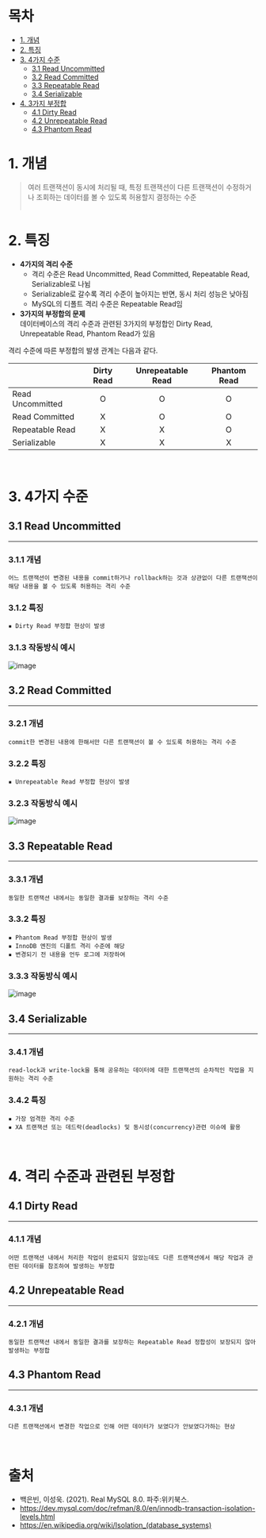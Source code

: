 # 목차
- [1. 개념](#1-개념)  
- [2. 특징](#2-특징)  
- [3. 4가지 수준](#3-4가지-수준)  
    - [3.1 Read Uncommitted](#31-read-uncommitted)  
    - [3.2 Read Committed](#32-read-committed)  
    - [3.3 Repeatable Read](#33-repeatable-read)  
    - [3.4 Serializable](#34-serializable)    
- [4. 3가지 부정합](#4-격리-수준과-관련된-부정합)  
    - [4.1 Dirty Read](#41-dirty-read)
    - [4.2 Unrepeatable Read](#42-unrepeatable-read)
    - [4.3 Phantom Read](#43-phantom-read)
&nbsp;
# 1. 개념
> 여러 트랜잭션이 동시에 처리될 때, 특정 트랜잭션이 다른 트랜잭션이 수정하거나 조회하는 데이터를 볼 수 있도록 허용할지 결정하는 수준  
&nbsp;
# 2. 특징
- **4가지의 격리 수준**  
    - 격리 수준은 Read Uncommitted, Read Committed, Repeatable Read, Serializable로 나뉨
    - Serializable로 갈수록 격리 수준이 높아지는 반면, 동시 처리 성능은 낮아짐  
    - MySQL의 디폴트 격리 수준은 Repeatable Read임
&nbsp;
- **3가지의 부정합의 문제**  
데이터베이스의 격리 수준과 관련된 3가지의 부정합인 Dirty Read, Unrepeatable Read, Phantom Read가 있음

격리 수준에 따른 부정합의 발생 관계는 다음과 같다.

||Dirty Read|Unrepeatable Read|Phantom Read|  
|---|:-------:|:-------:|:-------:|  
|Read Uncommitted|O|O|O|  
|Read Committed|X|O|O|  
|Repeatable Read|X|X|O|  
|Serializable|X|X|X|  
&nbsp;
# 3. 4가지 수준
## 3.1 Read Uncommitted
***
### 3.1.1 개념
    어느 트랜잭션이 변경된 내용을 commit하거나 rollback하는 것과 상관없이 다른 트랜잭션이 해당 내용을 볼 수 있도록 허용하는 격리 수준  
### 3.1.2 특징
    ▪︎ Dirty Read 부정합 현상이 발생  
### 3.1.3 작동방식 예시
![image](https://user-images.githubusercontent.com/62678386/190133417-4d439760-c4bb-45e0-8672-660dae450ff5.png)
## 3.2 Read Committed
***
### 3.2.1 개념
    commit한 변경된 내용에 한해서만 다른 트랜잭션이 볼 수 있도록 허용하는 격리 수준
### 3.2.2 특징
    ▪︎ Unrepeatable Read 부정합 현상이 발생
### 3.2.3 작동방식 예시
![image](https://user-images.githubusercontent.com/62678386/190135110-fc1b9892-5c64-4a2d-9c5a-929b0476d2a4.png)

## 3.3 Repeatable Read
***
### 3.3.1 개념
    동일한 트랜잭션 내에서는 동일한 결과를 보장하는 격리 수준
### 3.3.2 특징
    ▪︎ Phantom Read 부정합 현상이 발생
    ▪︎ InnoDB 엔진의 디폴트 격리 수준에 해당
    ▪︎ 변경되기 전 내용을 언두 로그에 저장하여 
### 3.3.3 작동방식 예시
![image](https://user-images.githubusercontent.com/62678386/190137008-4447b8e0-f8af-4c14-8289-1bd4c2bab944.png)
## 3.4 Serializable
***
### 3.4.1 개념
    read-lock과 write-lock을 통해 공유하는 데이터에 대한 트랜잭션의 순차적인 작업을 지원하는 격리 수준
### 3.4.2 특징  
    ▪︎ 가장 엄격한 격리 수준
    ▪︎ XA 트랜잭션 또는 데드락(deadlocks) 및 동시성(concurrency)관련 이슈에 활용

&nbsp;
# 4. 격리 수준과 관련된 부정합
## 4.1 Dirty Read
***
### 4.1.1 개념
    어떤 트랜잭션 내에서 처리한 작업이 완료되지 않았는데도 다른 트랜잭션에서 해당 작업과 관련된 데이터를 참조하여 발생하는 부정합 
## 4.2 Unrepeatable Read
***
### 4.2.1 개념
    동일한 트랜잭션 내에서 동일한 결과를 보장하는 Repeatable Read 정합성이 보장되지 않아 발생하는 부정합
## 4.3 Phantom Read   
***
### 4.3.1 개념
    다른 트랜잭션에서 변경한 작업으로 인해 어떤 데이터가 보였다가 안보였다가하는 현상
&nbsp;

# 출처
- 백은빈, 이성욱. (2021). Real MySQL 8.0. 파주:위키북스.
- https://dev.mysql.com/doc/refman/8.0/en/innodb-transaction-isolation-levels.html
- https://en.wikipedia.org/wiki/Isolation_(database_systems)
